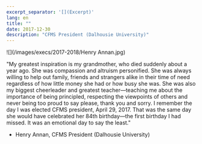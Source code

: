 ```yaml
---
excerpt_separator: '[](Excerpt)'
lang: en
title: ""
date: 2017-12-30
description: "CFMS President (Dalhousie University)"
---
```


![](/images/execs/2017-2018/Henry Annan.jpg)

"My greatest inspiration is my grandmother, who died suddenly about a year ago. She was compassion and altruism personified. She was always willing to help out family, friends and strangers alike in their time of need regardless of how little money she had or how busy she was. She was also my biggest cheerleader and greatest teacher—teaching me about the importance of being principled, respecting the viewpoints of others and never being too proud to say please, thank you and sorry. I remember the day I was elected CFMS president, April 29, 2017. That was the same day she would have celebrated her 84th birthday—the first birthday I had missed. It was an emotional day to say the least."


- Henry Annan, CFMS President (Dalhousie University)

